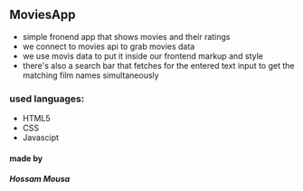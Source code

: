 ## MoviesApp

- simple fronend app that shows movies and their ratings
- we connect to movies api to grab movies data 
- we use movis data to put it inside our frontend markup and style
- there's also a search bar that fetches for the entered text input to get the matching film names simultaneously 

### used languages:
- HTML5
- CSS
- Javascipt

#### made by
##### Hossam Mousa
